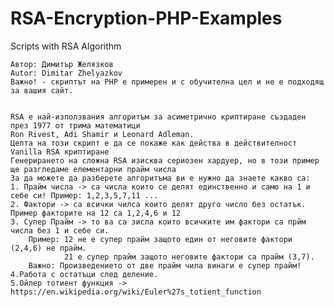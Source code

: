 # RSA-Encryption-PHP-Examples
 Scripts with RSA Algorithm

	Автор: Димитър Желязков
	Autor: Dimitar Zhelyazkov
	Важно! - скриптът на PHP е примерен и с обучителна цел и не е подходящ за вашия сайт.
 

	RSA е най-използвания алгоритъм за асиметрично криптиране създаден през 1977 от трима математици
	Ron Rivest, Adi Shamir и Leonard Adleman.
	Целта на този скрипт е да се покаже как действа в действителност Vanilla RSA криптиране
	Генерирането на сложна RSA изисква сериозен хардуер, но в този пример ще разгледаме елементарни прайм числа
	За да можете да разберете алгоритъма ви е нужно да знаете какво са:
	1. Прайм числа -> са числа които се делят единственно и само на 1 и себе си! Пример: 1,2,3,5,7,11 ...
	2. Фактори -> са всички чилса които делят друго число без остатък. Пример факторите на 12 са 1,2,4,6 и 12
	3. Супер Прайм -> то ва са зисла които всичките им фактори са прйм числа без 1 и себе си.
		Пример: 12 не е супер прайм защото един от неговите фактори (2,4,6) не прайм.
				21 е супер прайм защото неговите фактори са прайм (3,7).
		Важно: Произведението от две прайм чила винаги е супер прайм!
	4.Работа с остатъци след деление. 
	5.Ойлер тотиент функция -> https://en.wikipedia.org/wiki/Euler%27s_totient_function
 
